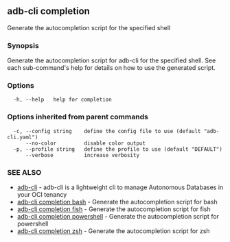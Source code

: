 ## adb-cli completion

Generate the autocompletion script for the specified shell

### Synopsis

Generate the autocompletion script for adb-cli for the specified shell.
See each sub-command's help for details on how to use the generated script.


### Options

```
  -h, --help   help for completion
```

### Options inherited from parent commands

```
  -c, --config string    define the config file to use (default "adb-cli.yaml")
      --no-color         disable color output
  -p, --profile string   define the profile to use (default "DEFAULT")
      --verbose          increase verbosity
```

### SEE ALSO

* [adb-cli](adb-cli.md)	 - adb-cli is a lightweight cli to manage Autonomous Databases in your OCI tenancy
* [adb-cli completion bash](adb-cli_completion_bash.md)	 - Generate the autocompletion script for bash
* [adb-cli completion fish](adb-cli_completion_fish.md)	 - Generate the autocompletion script for fish
* [adb-cli completion powershell](adb-cli_completion_powershell.md)	 - Generate the autocompletion script for powershell
* [adb-cli completion zsh](adb-cli_completion_zsh.md)	 - Generate the autocompletion script for zsh


